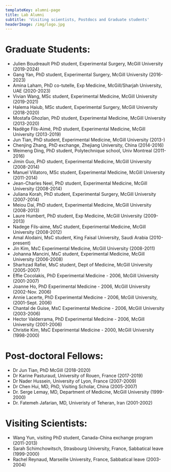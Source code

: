 ```yaml
---
templateKey: alumni-page
title: Lab Alumni
subtitle: 'Visiting scientists, Postdocs and Graduate students'
headerImage: /img/logo.jpg
---
```

# Graduate Students:

* Julien Boudreault PhD student, Experimental Surgery, McGill University (2019-2024)
* 
  Gang Yan, PhD student, Experimental Surgery, McGill University (2016-2023)
* Amina Laham, PhD co-tutelle, Exp Medicine, McGill/Sharjah University, UAE (2020-2023)
* 
  Vivian Wang, MSc student, Experimental Medicine, McGill University (2019-2021)
* Halema Haiub, MSc student, Experimental Surgery, McGill University (2018-2020)
* Mostafa Ghozlan, PhD student, Experimental Medicine, McGill University (2013-2020)
* Nadêge Fils-Aimé, PhD student, Experimental Medicine, McGill University (2013-2019)
* Jun Tian, PhD student, Experimental Medicine, McGill University (2013-)
* Chenjing Zhang, PhD exchange, Zhejiang University, China (2014-2016)
* Weimeng Ding, PhD student, Polytechnique school, Univ Montreal (2011-2016)
* Jimin Guo, PhD student, Experimental Medicine, McGill University (2008-2014)
* Manuel Villatoro, MSc student, Experimental Medicine, McGill University (2011-2014)
* Jean-Charles Neel, PhD student, Experimental Medicine, McGill University (2008-2014)
* Juliana Korah, PhD student, Experimental Surgery, McGill University (2007-2014)
* Meiou Dai, PhD student, Experimental Medicine, McGill University (2008-2013)
* Laure Humbert, PhD student, Exp Medicine, McGill University (2009-2013)
* Nadege Fils-aime, MsC student, Experimental Medicine, McGill University (2008-2012)
* Amal Alodaini, MsC student, King Faisal University, Saudi Arabia (2010-present)
* Jin Kim, MsC Experimental Medicine, McGill University (2008-2011)
* Johanna Mancini, MsC student, Experimental Medicine, McGill University (2006-2008)
* Sharhzad Rafiei, MsC student, Dept of Medicine, McGill University (2005-2007)
* Effie Cocolakis, PhD Experimental Medicine - 2006, McGill University (2001-2007)
* Joanne Ho, PhD Experimental Medicine - 2006, McGill University (2002-Nov. 2006)
* Annie Lacerte, PhD Experimental Medicine - 2006, McGill University, (2001-Sept. 2006)
* Chantal de Guise, MsC Experimental Medicine - 2006, McGill University (2003-2006)
* Hector Valderrama, PhD Experimental Medicine - 2006, McGill University (2001-2006)
* Christie Kim, MsC Experimental Medicine - 2000, McGill University (1998-2000)

# Post-doctoral Fellows:

* Dr Jun Tian, PhD McGill (2018-2020)
* Dr Karine Pasturaud, University of Rouen, France (2017-2019)
* Dr Nader Hussein, University of Lyon, France (2007-2009)
* Dr Chen Hui, MD, PhD, Visiting Scholar, China (2005-2007)
* Dr. Serge Lemay, MD, Department of Medicine, McGill University (1999-2000)
* Dr. Fatemeh Jafarian, MD, Univeristy of Teheran, Iran (2001-2002)

# Visiting Scientists:

* Wang Yun, visiting PhD student, Canada-China exchange program (2011-2013)
* Sarah Schimchowitsch, Strasbourg University, France, Sabbatical leave (1999-2000)
* Rachel Reynaud, Marseille University, France, Sabbatical leave (2003-2004)
